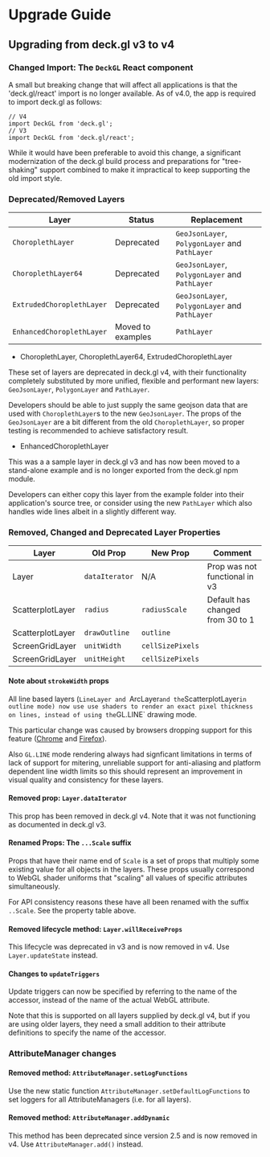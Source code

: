 # Upgrade Guide

## Upgrading from deck.gl v3 to v4

### Changed Import: The `DeckGL` React component

A small but breaking change that will affect all applications is that the
'deck.gl/react' import is no longer available. As of v4.0, the app is required
to import deck.gl as follows:
```
// V4
import DeckGL from 'deck.gl';
// V3
import DeckGL from 'deck.gl/react';
```
While it would have been preferable to avoid this change, a significant
modernization of the deck.gl build process and preparations for "tree-shaking"
support combined to make it impractical to keep supporting the old import style.


### Deprecated/Removed Layers

| Layer              | Status       | Replacement         |
| ---                | ---          | ---                 |
| `ChoroplethLayer`  | Deprecated | `GeoJsonLayer`, `PolygonLayer` and `PathLayer`    |
| `ChoroplethLayer64` | Deprecated | `GeoJsonLayer`, `PolygonLayer` and `PathLayer`    |
| `ExtrudedChoroplethLayer` | Deprecated | `GeoJsonLayer`, `PolygonLayer` and `PathLayer`    |
| `EnhancedChoroplethLayer`  | Moved to examples  | `PathLayer`    |

* ChoroplethLayer, ChoroplethLayer64, ExtrudedChoroplethLayer

These set of layers are deprecated in deck.gl v4, with their functionality
completely substituted by more unified, flexible and performant new layers:
 `GeoJsonLayer`, `PolygonLayer` and `PathLayer`.

Developers should be able to just supply the same geojson data that are used with
`ChoroplethLayer`s to the new `GeoJsonLayer`. The props of the `GeoJsonLayer` are
a bit different from the old `ChoroplethLayer`, so proper testing is recommended
to achieve satisfactory result.

* EnhancedChoroplethLayer

This was a a sample layer in deck.gl v3 and has now been moved to a
stand-alone example and is no longer exported from the deck.gl npm module.

Developers can either copy this layer from the example folder into their
application's source tree, or consider using the new `PathLayer` which also
handles wide lines albeit in a slightly different way.


### Removed, Changed and Deprecated Layer Properties

| Layer            | Old Prop       | New Prop         | Comment |
| ---              | ---            | ---              | ---     |
| Layer            | `dataIterator` | N/A              | Prop was not functional in v3    |
| ScatterplotLayer | `radius`       | `radiusScale`    | Default has changed from 30 to 1 |
| ScatterplotLayer | `drawOutline`  | `outline`        | |
| ScreenGridLayer  | `unitWidth`    | `cellSizePixels` | |
| ScreenGridLayer  | `unitHeight`   | `cellSizePixels` | | |


#### Note about `strokeWidth` props

All line based layers (`LineLayer and `ArcLayer` and the `ScatterplotLayer`
in outline mode) now use use shaders to render an exact pixel thickness
on lines, instead of using the `GL.LINE` drawing mode.

This particular change was caused by browsers dropping support for this feature
([Chrome](https://bugs.chromium.org/p/chromium/issues/detail?id=60124)
and [Firefox](https://bugzilla.mozilla.org/show_bug.cgi?id=634506)).

Also `GL.LINE` mode rendering always had signficant limitations in terms of
lack of support for mitering, unreliable support for anti-aliasing and
platform dependent line width limits so this should represent an improvement
in visual quality and consistency for these layers.

#### Removed prop: `Layer.dataIterator`

This prop has been removed in deck.gl v4. Note that it was not functioning
as documented in deck.gl v3.

#### Renamed Props: The `...Scale` suffix

Props that have their name end of `Scale` is a set of props that
multiply some existing value for all objects in the layers.
These props usually correspond to WebGL shader uniforms that "scaling" all
values of specific attributes simultaneously.

For API consistency reasons these have all been renamed with the suffix `..Scale`.
See the property table above.

#### Removed lifecycle method: `Layer.willReceiveProps`

This lifecycle was deprecated in v3 and is now removed in v4.
Use `Layer.updateState` instead.

#### Changes to `updateTriggers`

Update triggers can now be specified by referring to the name of the accessor,
instead of the name of the actual WebGL attribute.

Note that this is supported on all layers supplied by deck.gl v4, but if you
are using older layers, they need a small addition to their attribute
definitions to specify the name of the accessor.

### AttributeManager changes

#### Removed method: `AttributeManager.setLogFunctions`

Use the new static function `AttributeManager.setDefaultLogFunctions` to set
loggers for all AttributeManagers (i.e. for all layers).

#### Removed method: `AttributeManager.addDynamic`

This method has been deprecated since version 2.5 and is now removed in v4.
Use `AttributeManager.add()` instead.